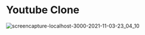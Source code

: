 <h1>Youtube Clone</h1>

![screencapture-localhost-3000-2021-11-03-23_04_10](https://user-images.githubusercontent.com/72060143/140097698-03d79f65-6fe6-4b85-a264-2bc46168e369.png)
